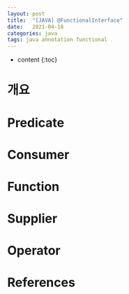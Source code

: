 ```yaml
---
layout: post
title:  "[JAVA] @FunctionalInterface"
date:   2021-04-18
categories: java
tags: java annotation functional
---
```


* content
{:toc}

# 개요

# Predicate

# Consumer

# Function

# Supplier

# Operator

# References

